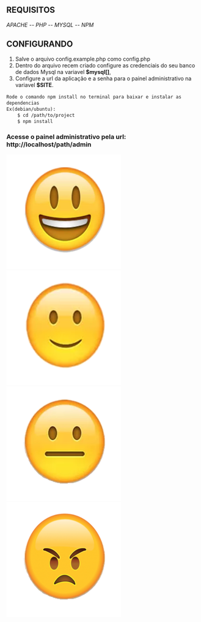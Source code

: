 ## REQUISITOS
*APACHE -- PHP -- MYSQL -- NPM*

## CONFIGURANDO 

1. Salve o arquivo config.example.php como config.php
2. Dentro do arquivo recem criado configure as credenciais do seu banco de dados Mysql na variavel **$mysql[]**, 
3. Configure a url da aplicação e a senha para o painel administrativo na variavel **$SITE**.

>
	Rode o comando npm install no terminal para baixar e instalar as dependencias
	Ex(debian/ubuntu):
		$ cd /path/to/project
		$ npm install

### Acesse o painel administrativo pela url: http://localhost/path/admin

![](/assets/excelente.png)
![](/assets/bom.png)
![](/assets/regular.png)
![](/assets/ruim.png)